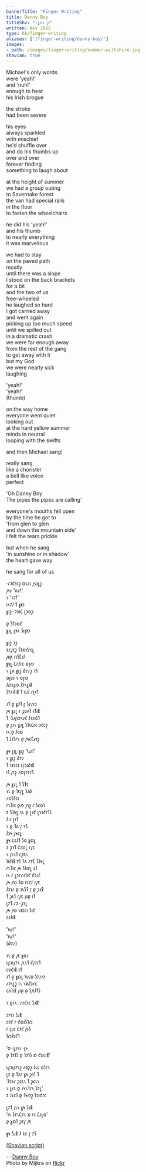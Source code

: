 ```yaml
---
bannerTitle: "Finger Writing" 
title: Danny Boy
titleShv: "·𐑛𐑨𐑯𐑦 𐑚𐑶"
written: Nov 2022
type: hk/finger-writing
aliases: ['/finger-writing/danny-boy/']
images:
- path: /images/finger-writing/summer-wiltshire.jpg
shavian: true
---
```


<div class="latin">

Michael's only words  
were 'yeah!'  
and 'nuh!'  
enough to hear  
his Irish brogue  

the stroke  
had been severe  

his eyes  
always sparkled  
with mischief  
he'd shuffle over  
and do his thumbs up  
over and over  
forever finding  
something to laugh about  

at the height of summer  
we had a group outing  
to Savernake forest  
the van had special rails  
in the floor  
to fasten the wheelchairs  

he did his 'yeah!'  
and his thumb  
to nearly everything  
it was marvellous  

we had to stay  
on the paved path  
mostly  
until there was a slope   
I stood on the back brackets  
for a bit  
and the two of us  
free-wheeled  
he laughed so hard  
I got carried away  
and went again  
picking up too much speed  
until we spilled out  
in a dramatic crash  
we were far enough away  
from the rest of the gang  
to get away with it  
but my God  
we were nearly sick  
laughing  

'yeah!'  
'yeah!'  
(thumb)  

on the way home  
everyone went quiet  
looking out  
at the hard yellow summer  
minds in neutral    
looping with the swifts    

and then Michael sang!  

really sang  
like a chorister  
a bell like voice  
perfect  

'Oh Danny Boy  
The pipes the pipes are calling'  

everyone's mouths fell open  
by the time he got to  
'from glen to glen  
and down the mountain side'  
I felt the tears prickle   

but when he sang  
'in sunshine or in shadow'  
the heart gave way  

he sang for all of us  


</div>

<div class="shavian">

·𐑥𐑲𐑒𐑩𐑤𐑟 𐑴𐑯𐑤𐑦 𐑢𐑻𐑛𐑟  
𐑢𐑻 ‘𐑘𐑧𐑩!'  
𐑯 '𐑯𐑳!'  
𐑦𐑯𐑳𐑓 𐑑 𐑣𐑽  
𐑣𐑦𐑟 ·𐑲𐑮𐑦𐑖 𐑚𐑮𐑴𐑜  

𐑞 𐑕𐑑𐑮𐑴𐑒  
𐑣𐑨𐑛 𐑚𐑰𐑯 𐑕𐑦𐑝𐑽  

𐑣𐑦𐑟 𐑲𐑟  
𐑷𐑤𐑢𐑱𐑟 𐑕𐑐𐑸𐑒𐑩𐑤𐑛  
𐑢𐑦𐑞 𐑥𐑦𐑕𐑗𐑦𐑓  
𐑣𐑰𐑛 𐑖𐑳𐑓𐑩𐑤 𐑴𐑝𐑼  
𐑯 𐑛𐑵 𐑣𐑦𐑟 𐑔𐑳𐑥𐑟 𐑳𐑐  
𐑴𐑝𐑼 𐑯 𐑴𐑝𐑼  
𐑓𐑼𐑧𐑝𐑼 𐑓𐑲𐑯𐑛𐑦𐑙  
𐑕𐑳𐑥𐑔𐑦𐑙 𐑑 𐑤𐑨𐑓 𐑩𐑚𐑬𐑑  

𐑨𐑑 𐑞 𐑣𐑲𐑑 𐑝 𐑕𐑳𐑥𐑼  
𐑢𐑰 𐑣𐑨𐑛 𐑩 𐑜𐑮𐑵𐑐 𐑬𐑑𐑦𐑙  
𐑑 ·𐑕𐑨𐑝𐑼𐑯𐑨𐑒 𐑓𐑪𐑮𐑦𐑕𐑑  
𐑞 𐑝𐑨𐑯 𐑣𐑨𐑛 𐑕𐑐𐑧𐑖𐑩𐑤 𐑮𐑱𐑤𐑟  
𐑦𐑯 𐑞 𐑓𐑤𐑹  
𐑑 𐑓𐑨𐑕𐑩𐑯 𐑞 𐑢𐑰𐑤𐑗𐑺𐑟  

𐑣𐑰 𐑛𐑦𐑛 𐑣𐑦𐑟 ‘𐑘𐑧𐑩!'  
𐑯 𐑣𐑦𐑟 𐑔𐑳𐑥  
𐑑 𐑯𐑽𐑤𐑦 𐑧𐑝𐑮𐑦𐑔𐑦𐑙  
𐑦𐑑 𐑢𐑪𐑟 𐑥𐑸𐑝𐑩𐑤𐑩𐑕  

𐑢𐑰 𐑣𐑨𐑛 𐑑 𐑕𐑑𐑱  
𐑪𐑯 𐑞 𐑐𐑱𐑝𐑛 𐑐𐑨𐑔  
𐑥𐑴𐑕𐑑𐑤𐑦  
𐑩𐑯𐑑𐑦𐑤 𐑞𐑺 𐑢𐑪𐑟 𐑩 𐑕𐑤𐑴𐑐  
𐑲 𐑕𐑑𐑫𐑛 𐑪𐑯 𐑞 𐑚𐑨𐑒 𐑚𐑮𐑨𐑒𐑩𐑑𐑕  
𐑓 𐑩 𐑚𐑦𐑑  
𐑯 𐑞 𐑑𐑵 𐑝 𐑳𐑕  
𐑓𐑮𐑰 𐑢𐑰𐑤𐑛  
𐑣𐑰 𐑤𐑭𐑓𐑑 𐑕𐑴 𐑣𐑸𐑛  
𐑲 𐑜𐑪𐑑 𐑒𐑨𐑮𐑦𐑛 𐑩𐑢𐑱  
𐑯 𐑢𐑧𐑯𐑑 𐑩𐑜𐑱𐑯  
𐑐𐑦𐑒𐑦𐑙 𐑳𐑐 𐑑𐑵 𐑥𐑳𐑗 𐑕𐑐𐑰𐑛  
𐑩𐑯𐑑𐑦𐑤 𐑢𐑰 𐑕𐑐𐑦𐑤𐑛 𐑬𐑑  
𐑦𐑯 𐑩 𐑛𐑮𐑩𐑥𐑨𐑑𐑦𐑒 𐑒𐑮𐑨𐑖  
𐑢𐑰 𐑢𐑻 𐑓𐑸 𐑦𐑯𐑳𐑓 𐑩𐑢𐑱  
𐑓𐑮𐑪𐑥 𐑞 𐑮𐑧𐑕𐑑 𐑝 𐑞 𐑜𐑨𐑙  
𐑑 𐑜𐑧𐑑 𐑩𐑢𐑱 𐑢𐑦𐑞 𐑦𐑑  
𐑚𐑳𐑑 𐑥𐑲 ·𐑜𐑪𐑛  
𐑢𐑰 𐑢𐑻 𐑯𐑽𐑤𐑦 𐑕𐑦𐑒  
𐑤𐑨𐑓𐑦𐑙  

‘𐑘𐑧𐑩!'  
‘𐑘𐑧𐑩!'  
(𐑔𐑳𐑥)  

𐑪𐑯 𐑞 𐑢𐑱 𐑣𐑴𐑥  
𐑧𐑝𐑮𐑦𐑢𐑳𐑯 𐑢𐑧𐑯𐑑 𐑒𐑢𐑲𐑩𐑑  
𐑤𐑫𐑒𐑦𐑙 𐑬𐑑  
𐑨𐑑 𐑞 𐑣𐑸𐑛 𐑘𐑧𐑤𐑴 𐑕𐑳𐑥𐑼  
𐑥𐑲𐑯𐑛𐑟 𐑦𐑯 𐑯𐑿𐑑𐑮𐑩𐑤  
𐑤𐑵𐑐𐑦𐑙 𐑢𐑦𐑞 𐑞 𐑕𐑢𐑦𐑓𐑑𐑕  

𐑯 𐑞𐑧𐑯 ·𐑥𐑲𐑒𐑩𐑤 𐑕𐑨𐑙!  

𐑮𐑾𐑤𐑦 𐑕𐑨𐑙  
𐑤𐑲𐑒 𐑩 𐑒𐑹𐑦𐑕𐑑𐑼  
𐑩 𐑚𐑧𐑤 𐑤𐑲𐑒 𐑝𐑶𐑕  
𐑐𐑼𐑓𐑧𐑒𐑑  

‘𐑴 ·𐑛𐑨𐑯𐑦 ·𐑚𐑶  
𐑞 𐑐𐑲𐑐𐑕 𐑞 𐑐𐑲𐑐𐑕 𐑸 𐑒𐑷𐑤𐑦𐑙'  

𐑧𐑝𐑮𐑦𐑢𐑳𐑯𐑟 𐑥𐑬𐑞𐑟 𐑓𐑧𐑤 𐑴𐑐𐑩𐑯  
𐑚𐑲 𐑞 𐑑𐑲𐑥 𐑣𐑰 𐑜𐑪𐑑 𐑑  
‘𐑓𐑮𐑪𐑥 𐑜𐑤𐑧𐑯 𐑑 𐑜𐑤𐑧𐑯  
𐑯 𐑛𐑬𐑯 𐑞 𐑥𐑬𐑯𐑑𐑩𐑯 𐑕𐑲𐑛'  
𐑲 𐑓𐑧𐑤𐑑 𐑞 𐑑𐑰𐑼𐑟 𐑐𐑮𐑦𐑒𐑩𐑤  

𐑚𐑳𐑑 𐑢𐑧𐑯 𐑣𐑰 𐑕𐑨𐑙  
‘𐑦𐑯 𐑕𐑳𐑯𐑖𐑲𐑯 𐑹 𐑦𐑯 𐑖𐑨𐑛𐑴'  
𐑞 𐑣𐑸𐑑 𐑜𐑱𐑝 𐑢𐑱  

𐑣𐑰 𐑕𐑨𐑙 𐑓 𐑷𐑤 𐑝 𐑳𐑕

[(Shavian script)](/shavian/intro)

</div>

--
[Danny Boy](https://en.wikipedia.org/wiki/Danny_Boy)  
Photo by Mijkra on [flickr](https://www.flickr.com/photos/mijkra/6904624977/)
 
